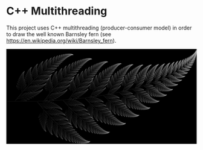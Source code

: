 # C++ Multithreading
This project uses C++ multithreading (producer-consumer model) in order to draw the well known Barnsley fern (see <https://en.wikipedia.org/wiki/Barnsley_fern>). 

![Screenshot](./assets/fern_image.png)
